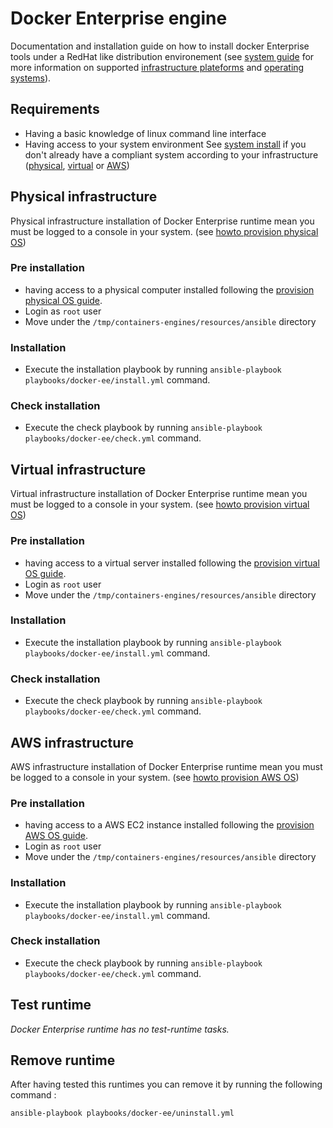 # Docker Enterprise engine


Documentation and installation guide on how to install docker Enterprise
tools under a RedHat like distribution environement (see [system guide](../system#supported-operating-systems) 
for more information on supported [infrastructure plateforms](../system) and [operating systems](../system#supported-operating-systems)).


## Requirements

- Having a basic knowledge of linux command line interface
- Having access to your system environment See [system install](../system) 
  if you don't already have a compliant system according to your infrastructure 
  ([physical](../system#physical-infrastructure), [virtual](../system#virtual-infrastructure)
  or [AWS](../system#aws-infrastructure))


## Physical infrastructure 

Physical infrastructure installation of Docker Enterprise runtime mean you must be logged to a console
in your system. (see [howto provision physical OS](../system#physical-infrastructure))


### Pre installation

- having access to a physical computer installed following the 
  [provision physical OS guide](../system#physical-infrastructure).
- Login as `root` user
- Move under the `/tmp/containers-engines/resources/ansible` directory


### Installation

- Execute the installation playbook by running `ansible-playbook playbooks/docker-ee/install.yml` command.


### Check installation

- Execute the check playbook by running `ansible-playbook playbooks/docker-ee/check.yml` command.


## Virtual infrastructure 

Virtual infrastructure installation of Docker Enterprise runtime mean you must be logged to a 
console in your system. (see [howto provision virtual OS](../system#virtual-infrastructure))


### Pre installation

- having access to a virtual server installed following the 
  [provision virtual OS guide](../system#virtual-infrastructure).
- Login as `root` user
- Move under the `/tmp/containers-engines/resources/ansible` directory


### Installation

- Execute the installation playbook by running `ansible-playbook playbooks/docker-ee/install.yml` command.


### Check installation

- Execute the check playbook by running `ansible-playbook playbooks/docker-ee/check.yml` command.


## AWS infrastructure 

AWS infrastructure installation of Docker Enterprise runtime mean you must be logged to a 
console in your system. (see [howto provision AWS OS](../system#aws-infrastructure))


### Pre installation

- having access to a AWS EC2 instance installed following the 
  [provision AWS OS guide](../system#aws-infrastructure).
- Login as `root` user
- Move under the `/tmp/containers-engines/resources/ansible` directory


### Installation

- Execute the installation playbook by running `ansible-playbook playbooks/docker-ee/install.yml` command.


### Check installation

- Execute the check playbook by running `ansible-playbook playbooks/docker-ee/check.yml` command.


## Test runtime

*Docker Enterprise runtime has no test-runtime tasks.*


## Remove runtime

After having tested this runtimes you can remove it by running the 
following command :
```
ansible-playbook playbooks/docker-ee/uninstall.yml
```


